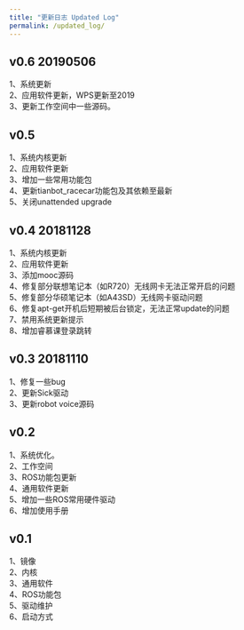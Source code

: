 ```yaml
---
title: "更新日志 Updated Log"
permalink: /updated_log/
---
```


## v0.6 20190506
1、系统更新  
2、应用软件更新，WPS更新至2019  
3、更新工作空间中一些源码。 


## v0.5 
1、系统内核更新  
2、应用软件更新  
3、增加一些常用功能包  
4、更新tianbot_racecar功能包及其依赖至最新  
5、关闭unattended upgrade  

## v0.4 20181128
1、系统内核更新  
2、应用软件更新  
3、添加mooc源码  
4、修复部分联想笔记本（如R720）无线网卡无法正常开启的问题  
5、修复部分华硕笔记本（如A43SD）无线网卡驱动问题  
6、修复apt-get开机后短期被后台锁定，无法正常update的问题  
7、禁用系统更新提示  
8、增加睿慕课登录跳转  

## v0.3 20181110  
1、修复一些bug  
2、更新Sick驱动  
3、更新robot voice源码  

## v0.2  
1、系统优化。  
2、工作空间  
3、ROS功能包更新  
4、通用软件更新  
5、增加一些ROS常用硬件驱动  
6、增加使用手册  

## v0.1 
1、镜像  
2、内核  
3、通用软件  
4、ROS功能包  
5、驱动维护  
6、启动方式  
